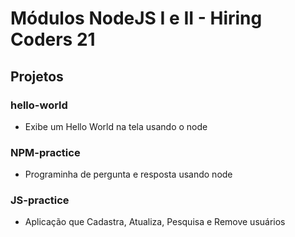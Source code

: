 # Módulos NodeJS I e II - Hiring Coders 21

## Projetos

### hello-world

- Exibe um Hello World na tela usando o node

### NPM-practice

- Programinha de pergunta e resposta usando node

### JS-practice

- Aplicação que Cadastra, Atualiza, Pesquisa e Remove usuários
